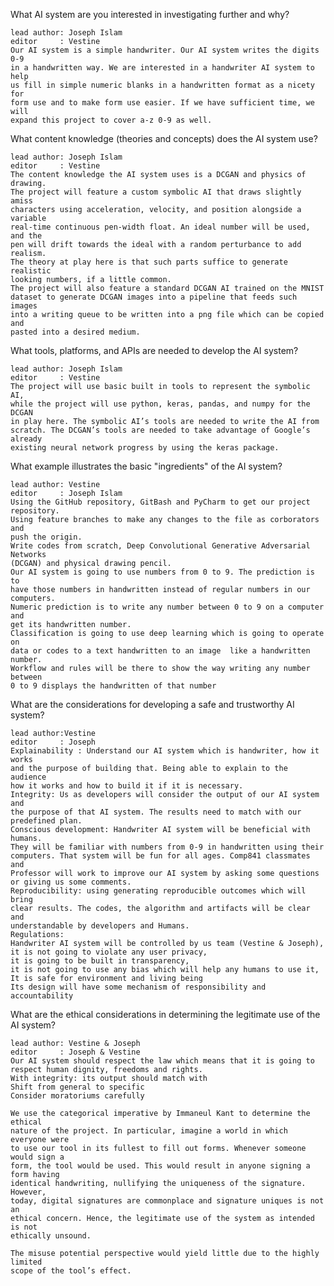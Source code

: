 

What AI system are you interested in investigating further and why?

    lead author: Joseph Islam
    editor     : Vestine
    Our AI system is a simple handwriter. Our AI system writes the digits 0-9 
    in a handwritten way. We are interested in a handwriter AI system to help 
    us fill in simple numeric blanks in a handwritten format as a nicety for 
    form use and to make form use easier. If we have sufficient time, we will 
    expand this project to cover a-z 0-9 as well.

What content knowledge (theories and concepts) does the AI system use?

    lead author: Joseph Islam
    editor     : Vestine
    The content knowledge the AI system uses is a DCGAN and physics of drawing. 
    The project will feature a custom symbolic AI that draws slightly amiss 
    characters using acceleration, velocity, and position alongside a variable
    real-time continuous pen-width float. An ideal number will be used, and the
    pen will drift towards the ideal with a random perturbance to add realism. 
    The theory at play here is that such parts suffice to generate realistic 
    looking numbers, if a little common. 
    The project will also feature a standard DCGAN AI trained on the MNIST 
    dataset to generate DCGAN images into a pipeline that feeds such images 
    into a writing queue to be written into a png file which can be copied and 
    pasted into a desired medium.


What tools, platforms, and APIs are needed to develop the AI system?

    lead author: Joseph Islam
    editor     : Vestine
    The project will use basic built in tools to represent the symbolic AI,
    while the project will use python, keras, pandas, and numpy for the DCGAN 
    in play here. The symbolic AI’s tools are needed to write the AI from 
    scratch. The DCGAN’s tools are needed to take advantage of Google’s already 
    existing neural network progress by using the keras package.

What example illustrates the basic "ingredients" of the AI system?

    lead author: Vestine 
    editor     : Joseph Islam
    Using the GitHub repository, GitBash and PyCharm to get our project repository.
    Using feature branches to make any changes to the file as corborators and 
    push the origin. 
    Write codes from scratch, Deep Convolutional Generative Adversarial Networks
    (DCGAN) and physical drawing pencil.
    Our AI system is going to use numbers from 0 to 9. The prediction is to 
    have those numbers in handwritten instead of regular numbers in our computers.
    Numeric prediction is to write any number between 0 to 9 on a computer and
    get its handwritten number.  
    Classification is going to use deep learning which is going to operate on
    data or codes to a text handwritten to an image  like a handwritten number.
    Workflow and rules will be there to show the way writing any number between
    0 to 9 displays the handwritten of that number

What are the considerations for developing a safe and trustworthy AI system?

    lead author:Vestine 
    editor     : Joseph
    Explainability : Understand our AI system which is handwriter, how it works
    and the purpose of building that. Being able to explain to the audience
    how it works and how to build it if it is necessary.
    Integrity: Us as developers will consider the output of our AI system and 
    the purpose of that AI system. The results need to match with our predefined plan.
    Conscious development: Handwriter AI system will be beneficial with humans.
    They will be familiar with numbers from 0-9 in handwritten using their 
    computers. That system will be fun for all ages. Comp841 classmates and 
    Professor will work to improve our AI system by asking some questions 
    or giving us some comments.
    Reproducibility: using generating reproducible outcomes which will bring 
    clear results. The codes, the algorithm and artifacts will be clear and 
    understandable by developers and Humans. 
    Regulations: 
    Handwriter AI system will be controlled by us team (Vestine & Joseph), 
    it is not going to violate any user privacy, 
    it is going to be built in transparency, 
    it is not going to use any bias which will help any humans to use it,
    It is safe for environment and living being
    Its design will have some mechanism of responsibility and accountability  


What are the ethical considerations in determining the legitimate use of the AI system?

    lead author: Vestine & Joseph
    editor     : Joseph & Vestine
    Our AI system should respect the law which means that it is going to respect human dignity, freedoms and rights. 
    With integrity: its output should match with 
    Shift from general to specific
    Consider moratoriums carefully
	
    We use the categorical imperative by Immaneul Kant to determine the ethical
    nature of the project. In particular, imagine a world in which everyone were 
    to use our tool in its fullest to fill out forms. Whenever someone would sign a 
    form, the tool would be used. This would result in anyone signing a form having
    identical handwriting, nullifying the uniqueness of the signature. However,
    today, digital signatures are commonplace and signature uniques is not an 
    ethical concern. Hence, the legitimate use of the system as intended is not 
    ethically unsound.

	The misuse potential perspective would yield little due to the highly limited
    scope of the tool’s effect.  



